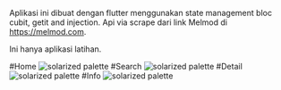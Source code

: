 

Aplikasi ini dibuat dengan flutter menggunakan state management bloc cubit, getit and injection. Api via scrape dari link Melmod di https://melmod.com. 


Ini hanya aplikasi latihan.



#Home
![solarized palette](https://github.com/ayahsujana/melmod_scrape_with_beautifulsoup/blob/main/screenshot/home.jpeg)
#Search
![solarized palette](https://github.com/ayahsujana/melmod_scrape_with_beautifulsoup/blob/main/screenshot/search.jpeg)
#Detail
![solarized palette](https://github.com/ayahsujana/melmod_scrape_with_beautifulsoup/blob/main/screenshot/detail.jpeg)
#Info
![solarized palette](https://github.com/ayahsujana/melmod_scrape_with_beautifulsoup/blob/main/screenshot/info.jpeg)
